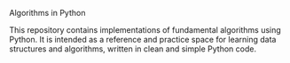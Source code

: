 Algorithms in Python

This repository contains implementations of fundamental algorithms using Python.
It is intended as a reference and practice space for learning data structures and algorithms, written in clean and simple Python code.
